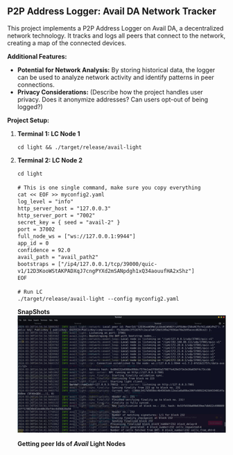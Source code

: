## P2P Address Logger: Avail DA Network Tracker

This project implements a P2P Address Logger on Avail DA, a decentralized network technology. It tracks and logs all peers that connect to the network, creating a map of the connected devices.

**Additional Features:**

* **Potential for Network Analysis:** By storing historical data, the logger can be used to analyze network activity and identify patterns in peer connections.
* **Privacy Considerations:** (Describe how the project handles user privacy. Does it anonymize addresses? Can users opt-out of being logged?)

**Project Setup:**

1. **Terminal 1: LC Node 1**

   ```
   cd light && ./target/release/avail-light
   ```

2. **Terminal 2: LC Node 2**

   ```
   cd light

   # This is one single command, make sure you copy everything
   cat << EOF >> myconfig2.yaml
   log_level = "info"
   http_server_host = "127.0.0.3"
   http_server_port = "7002"
   secret_key = { seed = "avail-2" }
   port = 37002
   full_node_ws = ["ws://127.0.0.1:9944"]
   app_id = 0
   confidence = 92.0
   avail_path = "avail_path2"
   bootstraps = ["/ip4/127.0.0.1/tcp/39000/quic-v1/12D3KooWStAKPADXqJ7cngPYXd2mSANpdgh1xQ34aouufHA2xShz"]
   EOF

   # Run LC
   ./target/release/avail-light --config myconfig2.yaml
   ```

    **SnapShots**
   <img src="snapshots/2.jpeg" alt="Creating_peerID" width="800px">
   
   **Getting peer Ids of *Avail* Light Nodes**



